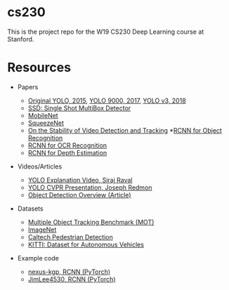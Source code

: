 # cs230
This is the project repo for the W19 CS230 Deep Learning course at Stanford.
# Resources
* Papers
    * [Original YOLO, 2015](https://arxiv.org/pdf/1506.02640.pdf), [YOLO 9000, 2017](http://openaccess.thecvf.com/content_cvpr_2017/papers/Redmon_YOLO9000_Better_Faster_CVPR_2017_paper.pdf), [YOLO v3, 2018](https://arxiv.org/pdf/1804.02767.pdf)
    * [SSD: Single Shot MultiBox Detector](https://arxiv.org/pdf/1512.02325.pdf)
    * [MobileNet](https://arxiv.org/pdf/1704.04861.pdf)
    * [SqueezeNet](https://arxiv.org/pdf/1602.07360.pdf)
    * [On the Stability of Video Detection and Tracking](https://arxiv.org/pdf/1611.06467.pdf)
    *[RCNN for Object Recognition](https://www.cv-foundation.org/openaccess/content_cvpr_2015/papers/Liang_Recurrent_Convolutional_Neural_2015_CVPR_paper.pdf)
    * [RCNN for OCR Recognition](https://papers.nips.cc/paper/6637-gated-recurrent-convolution-neural-network-for-ocr.pdf)
    * [RCNN for Depth Estimation](https://arxiv.org/pdf/1812.04082.pdf)

* Videos/Articles
    * [YOLO Explanation Video, Siraj Raval](https://www.youtube.com/watch?v=4eIBisqx9_g)
    * [YOLO CVPR Presentation, Joseph Redmon](https://www.youtube.com/watch?v=NM6lrxy0bxs)
    * [Object Detection Overview (Article)](https://medium.com/@jonathan_hui/object-detection-series-24d03a12f904)
    
* Datasets
    * [Multiple Object Tracking Benchmark (MOT)](https://motchallenge.net/)
    * [ImageNet](http://www.image-net.org/)
    * [Caltech Pedestrian Detection](http://www.vision.caltech.edu/Image_Datasets/CaltechPedestrians/)
    * [KITTI: Dataset for Autonomous Vehicles](http://www.cvlibs.net/datasets/kitti/)
    
* Example code
    * [nexus-kgp, RCNN (PyTorch)](https://github.com/nexus-kgp/RCNN/blob/master/RCNN.py)
    * [JimLee4530, RCNN (PyTorch)](https://github.com/JimLee4530/RCNN)